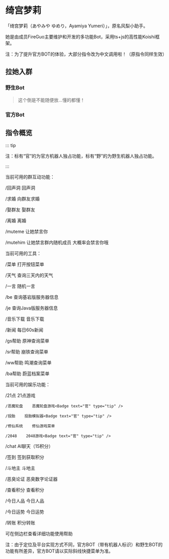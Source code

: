 # 绮宫梦莉

「绮宫梦莉（あやみや ゆめり，Ayamiya Yumeri）」，原名风梨小助手。

她是由成员FireGuo主要维护和开发的多功能Bot，采用ts+js的高性能Koishi框架。

注：为了提升官方BOT的体验，大部分指令改为中文调用啦！（原指令同样生效）

## 拉她入群

### 野生Bot

>这个倒是不能随便放...懂的都懂！

### 官方Bot

<VPCard
  title="绮宫梦莉"
  desc="点击邀请到群聊"
  logo="https://api.flweb.cn/doc/image/bot.jpg"
  link="https://qun.qq.com/qqweb/qunpro/jump?id=qun-robot-share&robot_appid=102095560&robot_uin=3889013396"
  background="rgba(253, 230, 138, 0.15)"
/>

<VPCard
  title="绮宫梦莉"
  desc="点击邀请到频道"
  logo="https://api.flweb.cn/doc/image/bot.jpg"
  link="https://qun.qq.com/qqweb/qunpro/jump?id=robot-share&robot_appid=102095560"
  background="rgba(253, 230, 138, 0.15)"
/>

## 指令概览

::: tip

注：标有“官”的为官方机器人独占功能，标有“野”的为野生机器人独占功能。

:::

当前可用的群互动功能：

  /回声洞  回声洞

  /求婚  向群友求婚<Badge text="野" type="tip" />

  /娶群友  娶群友

  /离婚  离婚

  /muteme  让她禁言你<Badge text="野" type="tip" />

  /mutehim  让她禁言群内随机成员 大概率会禁言你哦<Badge text="野" type="tip" />

当前可用的工具：

  /菜单    打开按钮菜单<Badge text="官" type="tip" />

  /天气    查询三天内的天气<Badge text="官" type="tip" />

  /一言  随机一言

  /be  查询基岩版服务器信息

  /je  查询Java版服务器信息

  /音乐下载  音乐下载<Badge text="野" type="tip" />

  /新闻  每日60s新闻

  /gs帮助  原神查询菜单

  /sr帮助  崩铁查询菜单

  /ww帮助  鸣潮查询菜单

  /ba帮助  蔚蓝档案菜单<Badge text="官" type="tip" />

当前可用的娱乐功能：

  /21点  21点游戏

    /恶魔轮盘    恶魔轮盘游戏<Badge text="官" type="tip" />

    /投胎    投胎模拟器<Badge text="官" type="tip" />

    /修仙系统    修仙游戏菜单

    /2048    2048游戏<Badge text="官" type="tip" />

  /chat  AI聊天（15积分）

  /签到  签到获取积分

  /斗地主  斗地主

  /恶臭论证  恶臭数字论证器

  /查看积分  查看积分

  /今日人品  今日人品

  /今日运势  今日运势

  /转账  积分转账

可在侧边栏查看详细功能使用帮助

注：由于定位及平台实现方式不同，官方BOT（带有机器人标识）和野生BOT的功能有所差异，官方BOT请以实际斜线快捷菜单为准。
